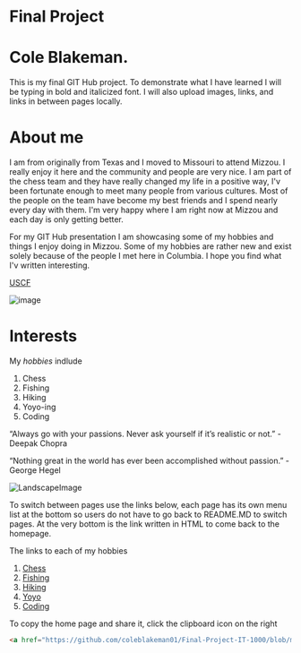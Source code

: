 
# Final Project

# Cole Blakeman.

This is my final GIT Hub project. To demonstrate what I have learned I will be typing in bold and italicized font. I will also upload images, links, and links in between pages locally.

# About me

I am from originally from Texas and I moved to Missouri to attend Mizzou. I really enjoy it here and the community and people are very nice. I am part of the chess team and they have really changed my life in a positive way, I'v been fortunate enough to meet many people from various cultures. Most of the people on the team have become my best friends and I spend nearly every day with them. I'm very happy where I am right now at Mizzou and each day is only getting better. 

For my GIT Hub presentation I am showcasing some of my hobbies and things I enjoy doing in Mizzou. Some of my hobbies are rather new and exist solely because of the people I met here in Columbia. I hope you find what I'v written interesting. 

[USCF](http://www.uschess.org/msa/MbrDtlMain.php?14130588)


![image](https://user-images.githubusercontent.com/65063251/119210598-a6a80780-ba72-11eb-8c60-b4935e13ab7b.png)

# Interests

My _hobbies_ indlude

1. Chess 
2. Fishing
3. Hiking
4. Yoyo-ing
5. Coding

“Always go with your passions. Never ask yourself if it’s realistic or not.” - Deepak Chopra

“Nothing great in the world has ever been accomplished without passion.” - George Hegel

![LandscapeImage](/images/500_6146-Edit-Edit-1920x1424.jpg)

To switch between pages use the links below, each page has its own menu list at the bottom so users do not have to go back to README.MD to switch pages. At the very bottom is the link written in HTML to come back to the homepage. 

The links to each of my hobbies
1. [Chess](https://github.com/coleblakeman01/Final-Project-IT-1000/blob/main/Chess.md)
2. [Fishing](https://github.com/coleblakeman01/Final-Project-IT-1000/blob/main/fishing.md)
3. [Hiking](https://github.com/coleblakeman01/Final-Project-IT-1000/blob/main/hiking.md)
4. [Yoyo](https://github.com/coleblakeman01/Final-Project-IT-1000/blob/main/yoyo.md)
5. [Coding](https://github.com/coleblakeman01/Final-Project-IT-1000/blob/main/coding.md)

To copy the home page and share it, click the clipboard icon on the right

```html
<a href="https://github.com/coleblakeman01/Final-Project-IT-1000/blob/main/README.md">Home Page</a>
```
